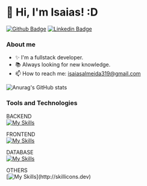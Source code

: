 # 👋 Hi, I'm Isaias! :D

[![Github Badge](https://img.shields.io/badge/-Github-000?style=flat-square&logo=Github&logoColor=white&link=https://github.com/isaiasalmeida20)](https://github.com/isaiasalmeida20)
[![Linkedin Badge](https://img.shields.io/badge/-LinkedIn-blue?style=flat-square&logo=Linkedin&logoColor=white&link=https://www.linkedin.com/in/isaias-almeida-087037252/)](https://www.linkedin.com/in/isaias-almeida-087037252/)

### About me

- ✨ I'm a fullstack developer.
- 📚 Always looking for new knowledge.
- 📫 How to reach me: isaiasalmeida319@gmail.com

![Anurag's GitHub stats](https://github-readme-stats.vercel.app/api?username=isaiasalmeida20&show_icons=true&theme=dracula)

### Tools and Technologies
BACKEND <br>
[![My Skills](https://skillicons.dev/icons?i=python,django,java,spring)](https://skillicons.dev)

FRONTEND <br>
[![My Skills](https://skillicons.dev/icons?i=html,css,js,ts,bootstrap,vite,vue,vuetify,pinia,angular,react)](https://skillicons.dev)

DATABASE <br>
[![My Skills](https://skillicons.dev/icons?i=postgresql,sqlite)](https://skillicons.dev)

OTHERS <br>
[![My Skills](https://skillicons.dev/icons?i=vscode,docker,git,github,linux,windows,)](http://skillicons.dev)
